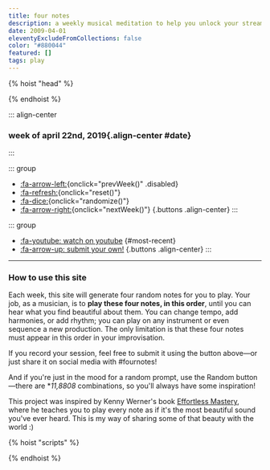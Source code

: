 ```yaml
---
title: four notes
description: a weekly musical meditation to help you unlock your stream of consciousness
date: 2009-04-01
eleventyExcludeFromCollections: false
color: "#880044"
featured: []
tags: play
---
```


{% hoist "head" %}
<style>
  #notes {
    font-family: var(--font-secondary);
    font-weight: bold;
    font-size: 4rem;

    sup {
      font-size: .5em;
    }
  }
</style>
{% endhoist %}


::: align-center
### week of april 22nd, 2019{.align-center #date}
<div id="week-number">
</div>

<div id="notes" class="distribute align-center between-interpunct">
</div>
:::

::: group
* [:fa-arrow-left:](#){onclick="prevWeek()" .disabled}
* [:fa-refresh:](#){onclick="reset()"}
* [:fa-dice:](#){onclick="randomize()"}
* [:fa-arrow-right:](#){onclick="nextWeek()"}
{.buttons .align-center}
:::

::: group
* [:fa-youtube: watch on youtube](#) {#most-recent}
* [:fa-arrow-up: submit your own!](https://forms.gle/qhcr58PLgYVnqmv19)
{.buttons .align-center}
:::

*** 

### How to use this site

Each week, this site will generate four random notes for you to play. Your job, as a musician, is to **play these four notes, in this order**, until you can hear what you find beautiful about them. You can change tempo, add harmonies, or add rhythm; you can play on any instrument or even sequence a new production. The only limitation is that these four notes must appear in this order in your improvisation.


If you record your session, feel free to submit it using the button above—or just share it on social media with #fournotes!

And if you're just in the mood for a random prompt, use the Random button—there are **11,8808* combinations, so you'll always have some inspiration!</p>

This project was inspired by Kenny Werner's book <a href="https://kennywerner.com/effortless-mastery">Effortless Mastery</a>, where he teaches you to play every note as if it's the most beautiful sound you've ever heard. This is my way of sharing some of that beauty with the world :)
  </div>


{% hoist "scripts" %}
<script type="text/javascript" src="/assets/js/fournotes/seedrandom.min.js"></script>
<script type="text/javascript" src="/assets/js/fournotes/sugar.min.js"></script>
<script src="https://ajax.googleapis.com/ajax/libs/jquery/3.4.1/jquery.min.js"></script>
<script type="text/javascript" src="/assets/js/fournotes/fournotes.js"></script>
{% endhoist %}